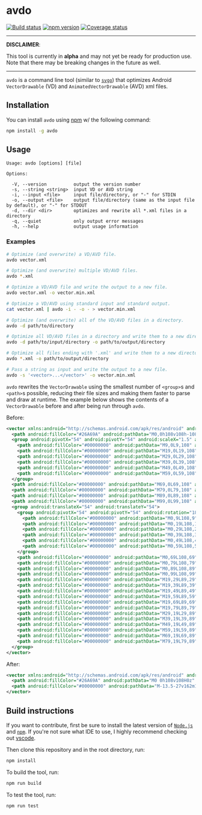 # avdo

[![Build status][travis-badge]][travis-badge-url]
[![npm version][npm-badge]][npm-badge-url]
[![Coverage status][coveralls-badge]][coveralls-badge-url]

---

**DISCLAIMER**:

This tool is currently in **alpha** and may not yet be ready for production use. Note that there may be breaking changes in the future as well.

---

`avdo` is a command line tool (similar to [`svgo`][svgo]) that optimizes Android
`VectorDrawable` (VD) and `AnimatedVectorDrawable` (AVD) xml files.

## Installation

You can install `avdo` using [npm][npm] w/ the following command:

```sh
npm install -g avdo
```

## Usage

```text
Usage: avdo [options] [file]

Options:

  -V, --version          output the version number
  -s, --string <string>  input VD or AVD string
  -i, --input <file>     input file/directory, or "-" for STDIN
  -o, --output <file>    output file/directory (same as the input file by default), or "-" for STDOUT
  -d, --dir <dir>        optimizes and rewrite all *.xml files in a directory
  -q, --quiet            only output error messages
  -h, --help             output usage information
```

### Examples

```sh
# Optimize (and overwrite) a VD/AVD file.
avdo vector.xml

# Optimize (and overwrite) multiple VD/AVD files.
avdo *.xml

# Optimize a VD/AVD file and write the output to a new file.
avdo vector.xml -o vector.min.xml

# Optimize a VD/AVD using standard input and standard output.
cat vector.xml | avdo -i - -o - > vector.min.xml

# Optimize (and overwrite) all of the VD/AVD files in a directory.
avdo -d path/to/directory

# Optimize all VD/AVD files in a directory and write them to a new directory.
avdo -d path/to/input/directory -o path/to/output/directory

# Optimize all files ending with '.xml' and write them to a new directory.
avdo *.xml -o path/to/output/directory

# Pass a string as input and write the output to a new file.
avdo -s '<vector>...</vector>' -o vector.min.xml
```

`avdo` rewrites the `VectorDrawable` using the smallest number of `<group>`s and `<path>`s possible, reducing their file sizes and making them faster to parse and draw at runtime. The example below shows the contents of a `VectorDrawable` before and after being run through `avdo`.

Before:

```xml
<vector xmlns:android="http://schemas.android.com/apk/res/android" android:width="108dp" android:height="108dp" android:viewportHeight="108" android:viewportWidth="108">
  <path android:fillColor="#26A69A" android:pathData="M0,0h108v108h-108z" />
  <group android:pivotX="54" android:pivotY="54" android:scaleX="1.5" android:scaleY="1.5">
    <path android:fillColor="#00000000" android:pathData="M9,0L9,108" android:strokeColor="#33FFFFFF" android:strokeWidth="0.8" />
    <path android:fillColor="#00000000" android:pathData="M19,0L19,108" android:strokeColor="#33FFFFFF" android:strokeWidth="0.8" />
    <path android:fillColor="#00000000" android:pathData="M29,0L29,108" android:strokeColor="#33FFFFFF" android:strokeWidth="0.8" />
    <path android:fillColor="#00000000" android:pathData="M39,0L39,108" android:strokeColor="#33FFFFFF" android:strokeWidth="0.8" />
    <path android:fillColor="#00000000" android:pathData="M49,0L49,108" android:strokeColor="#33FFFFFF" android:strokeWidth="0.8" />
    <path android:fillColor="#00000000" android:pathData="M59,0L59,108" android:strokeColor="#33FFFFFF" android:strokeWidth="0.8" />
  </group>
  <path android:fillColor="#00000000" android:pathData="M69,0L69,108" android:strokeColor="#33FFFFFF" android:strokeWidth="0.8" />
  <path android:fillColor="#00000000" android:pathData="M79,0L79,108" android:strokeColor="#33FFFFFF" android:strokeWidth="0.8" />
  <path android:fillColor="#00000000" android:pathData="M89,0L89,108" android:strokeColor="#33FFFFFF" android:strokeWidth="0.8" />
  <path android:fillColor="#00000000" android:pathData="M99,0L99,108" android:strokeColor="#33FFFFFF" android:strokeWidth="0.8" />
  <group android:translateX="54" android:translateY="54">
    <group android:pivotX="54" android:pivotY="54" android:rotation="180">
      <path android:fillColor="#00000000" android:pathData="M0,9L108,9" android:strokeColor="#33FFFFFF" android:strokeWidth="0.8" />
      <path android:fillColor="#00000000" android:pathData="M0,19L108,19" android:strokeColor="#33FFFFFF" android:strokeWidth="0.8" />
      <path android:fillColor="#00000000" android:pathData="M0,29L108,29" android:strokeColor="#33FFFFFF" android:strokeWidth="0.8" />
      <path android:fillColor="#00000000" android:pathData="M0,39L108,39" android:strokeColor="#33FFFFFF" android:strokeWidth="0.8" />
      <path android:fillColor="#00000000" android:pathData="M0,49L108,49" android:strokeColor="#33FFFFFF" android:strokeWidth="0.8" />
      <path android:fillColor="#00000000" android:pathData="M0,59L108,59" android:strokeColor="#33FFFFFF" android:strokeWidth="0.8" />
    </group>
    <path android:fillColor="#00000000" android:pathData="M0,69L108,69" android:strokeColor="#33FFFFFF" android:strokeWidth="0.8" />
    <path android:fillColor="#00000000" android:pathData="M0,79L108,79" android:strokeColor="#33FFFFFF" android:strokeWidth="0.8" />
    <path android:fillColor="#00000000" android:pathData="M0,89L108,89" android:strokeColor="#33FFFFFF" android:strokeWidth="0.8" />
    <path android:fillColor="#00000000" android:pathData="M0,99L108,99" android:strokeColor="#33FFFFFF" android:strokeWidth="0.8" />
    <path android:fillColor="#00000000" android:pathData="M19,29L89,29" android:strokeColor="#33FFFFFF" android:strokeWidth="0.8" />
    <path android:fillColor="#00000000" android:pathData="M19,39L89,39" android:strokeColor="#33FFFFFF" android:strokeWidth="0.8" />
    <path android:fillColor="#00000000" android:pathData="M19,49L89,49" android:strokeColor="#33FFFFFF" android:strokeWidth="0.8" />
    <path android:fillColor="#00000000" android:pathData="M19,59L89,59" android:strokeColor="#33FFFFFF" android:strokeWidth="0.8" />
    <path android:fillColor="#00000000" android:pathData="M19,69L89,69" android:strokeColor="#33FFFFFF" android:strokeWidth="0.8" />
    <path android:fillColor="#00000000" android:pathData="M19,79L89,79" android:strokeColor="#33FFFFFF" android:strokeWidth="0.8" />
    <path android:fillColor="#00000000" android:pathData="M29,19L29,89" android:strokeColor="#33FFFFFF" android:strokeWidth="0.8" />
    <path android:fillColor="#00000000" android:pathData="M39,19L39,89" android:strokeColor="#33FFFFFF" android:strokeWidth="0.8" />
    <path android:fillColor="#00000000" android:pathData="M49,19L49,89" android:strokeColor="#33FFFFFF" android:strokeWidth="0.8" />
    <path android:fillColor="#00000000" android:pathData="M59,19L59,89" android:strokeColor="#33FFFFFF" android:strokeWidth="0.8" />
    <path android:fillColor="#00000000" android:pathData="M69,19L69,89" android:strokeColor="#33FFFFFF" android:strokeWidth="0.8" />
    <path android:fillColor="#00000000" android:pathData="M79,19L79,89" android:strokeColor="#33FFFFFF" android:strokeWidth="0.8" />
  </group>
</vector>
```

After:

```xml
<vector xmlns:android="http://schemas.android.com/apk/res/android" android:width="108dp" android:height="108dp" android:viewportHeight="108" android:viewportWidth="108">
  <path android:fillColor="#26A69A" android:pathData="M0 0h108v108H0z" />
  <path android:fillColor="#00000000" android:pathData="M-13.5-27v162m15-162v162m15-162v162m15-162v162m15-162v162m15-162v162M69 0v108M79 0v108M89 0v108M99 0v108m63 63h108m-108 10h108m-108 10h108m-108 10h108m-108 10h108m-108 10h108M54 123h108M54 133h108M54 143h108M54 153h108M73 83h70M73 93h70m-70 10h70m-70 10h70m-70 10h70m-70 10h70M83 73v70m10-70v70m10-70v70m10-70v70m10-70v70m10-70v70" android:strokeColor="#33FFFFFF" android:strokeWidth="0.8" />
</vector>
```

## Build instructions

If you want to contribute, first be sure to install the latest version of
[`Node.js`](https://nodejs.org/) and [`npm`](https://www.npmjs.com/).
If you're not sure what IDE to use, I highly recommend checking out
[vscode][vscode].

Then clone this repository and in the root directory, run:

```sh
npm install
```

To build the tool, run:

```sh
npm run build
```

To test the tool, run:

```sh
npm run test
```

  [travis-badge]: https://travis-ci.org/alexjlockwood/avdo.svg?branch=master
  [travis-badge-url]: https://travis-ci.org/alexjlockwood/avdo
  [coveralls-badge]: https://coveralls.io/repos/github/alexjlockwood/avdo/badge.svg?branch=master
  [coveralls-badge-url]: https://coveralls.io/github/alexjlockwood/avdo?branch=master
  [npm-badge]: https://badge.fury.io/js/avdo.svg
  [npm-badge-url]: https://www.npmjs.com/package/avdo
  [svgo]: https://github.com/svg/svgo
  [vscode]: https://code.visualstudio.com/
  [npm]: https://www.npmjs.com/get-npm
